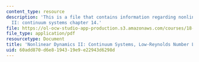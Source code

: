 ```yaml
---
content_type: resource
description: 'This is a file that contains information regarding nonlinear dynamics
  II: continuum systems chapter 14.'
file: https://ol-ocw-studio-app-production.s3.amazonaws.com/courses/18-354j-nonlinear-dynamics-ii-continuum-systems-spring-2015/60add870d6e8194319e9e22943d6298d_MIT18_354JS15_Ch14.pdf
file_type: application/pdf
resourcetype: Document
title: 'Nonlinear Dynamics II: Continuum Systems, Low-Reynolds Number Limit'
uid: 60add870-d6e8-1943-19e9-e22943d6298d
---
```

